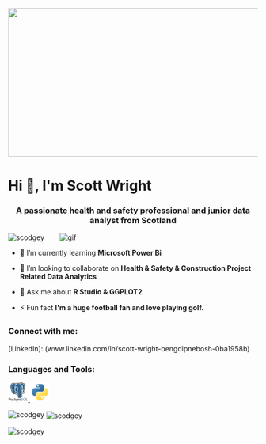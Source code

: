 <img src="https://media1.giphy.com/media/3oKIPEqDGUULpEU0aQ/giphy.gif" width="1000" height="300" />
<h1 align="left">Hi 👋, I'm Scott Wright</h1>
<h3 align="center">A passionate health and safety professional and junior data analyst from Scotland</h3>
<img align="right" alt="gif" width="400" src="https://cdn.dribbble.com/users/1162077/screenshots/3848914/programmer.gif">

<p align="left"> <img src="https://komarev.com/ghpvc/?username=scodgey&label=Profile%20views&color=0e75b6&style=flat" alt="scodgey" /> </p>

- 🌱 I’m currently learning **Microsoft Power Bi**

- 👯 I’m looking to collaborate on **Health & Safety & Construction Project Related Data Analytics**

- 💬 Ask me about **R Studio & GGPLOT2**

- ⚡ Fun fact **I'm a huge football fan and love playing golf.**


<h3 align="left">Connect with me:</h3>
[LinkedIn]: (www.linkedin.com/in/scott-wright-bengdipnebosh-0ba1958b)
<p align="left">
</p>

<h3 align="left">Languages and Tools:</h3>
<p align="left"> <a href="https://www.postgresql.org" target="_blank" rel="noreferrer"> <img src="https://raw.githubusercontent.com/devicons/devicon/master/icons/postgresql/postgresql-original-wordmark.svg" alt="postgresql" width="40" height="40"/> </a> <a href="https://www.python.org" target="_blank" rel="noreferrer"> <img src="https://raw.githubusercontent.com/devicons/devicon/master/icons/python/python-original.svg" alt="python" width="40" height="40"/> </a> </p>

<p><img align="left" src="https://github-readme-stats.vercel.app/api/top-langs?username=scodgey&show_icons=true&locale=en&layout=compact" alt="scodgey" /></p>

<p>&nbsp;<img align="center" src="https://github-readme-stats.vercel.app/api?username=scodgey&show_icons=true&locale=en" alt="scodgey" /></p>

<p><img align="center" src="https://github-readme-streak-stats.herokuapp.com/?user=scodgey&" alt="scodgey" /></p>
